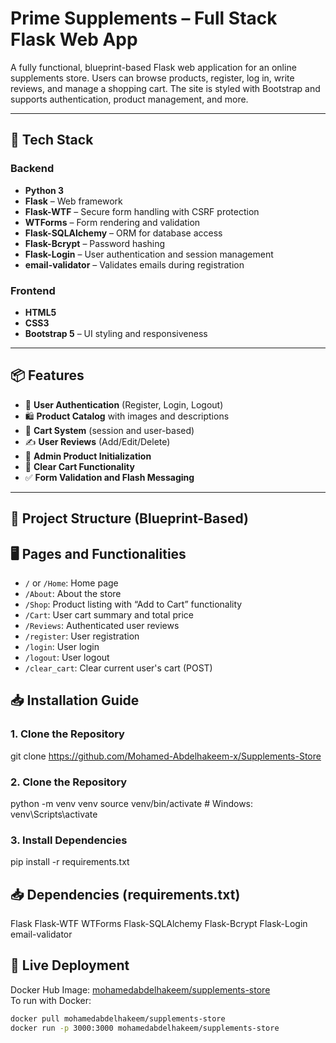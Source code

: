# Prime Supplements – Full Stack Flask Web App

A fully functional, blueprint-based Flask web application for an online supplements store. Users can browse products, register, log in, write reviews, and manage a shopping cart. The site is styled with Bootstrap and supports authentication, product management, and more.

---

## 🔧 Tech Stack

### Backend
- **Python 3**
- **Flask** – Web framework
- **Flask-WTF** – Secure form handling with CSRF protection
- **WTForms** – Form rendering and validation
- **Flask-SQLAlchemy** – ORM for database access
- **Flask-Bcrypt** – Password hashing
- **Flask-Login** – User authentication and session management
- **email-validator** – Validates emails during registration

### Frontend
- **HTML5**
- **CSS3**
- **Bootstrap 5** – UI styling and responsiveness

---

## 📦 Features

- 🔐 **User Authentication** (Register, Login, Logout)
- 🛍️ **Product Catalog** with images and descriptions
- 🛒 **Cart System** (session and user-based)
- ✍️ **User Reviews** (Add/Edit/Delete)
- 🧾 **Admin Product Initialization**
- 🧹 **Clear Cart Functionality**
- ✅ **Form Validation and Flash Messaging**

---

## 📂 Project Structure (Blueprint-Based)
## 🖥️ Pages and Functionalities

- `/` or `/Home`: Home page
- `/About`: About the store
- `/Shop`: Product listing with “Add to Cart” functionality
- `/Cart`: User cart summary and total price
- `/Reviews`: Authenticated user reviews
- `/register`: User registration
- `/login`: User login
- `/logout`: User logout
- `/clear_cart`: Clear current user's cart (POST)

## 📥 Installation Guide

### 1. Clone the Repository
git clone https://github.com/Mohamed-Abdelhakeem-x/Supplements-Store

### 2. Clone the Repository
python -m venv venv
source venv/bin/activate  # Windows: venv\Scripts\activate

### 3. Install Dependencies
pip install -r requirements.txt

## 📥 Dependencies (requirements.txt)
Flask
Flask-WTF
WTForms
Flask-SQLAlchemy
Flask-Bcrypt
Flask-Login
email-validator

## 🚀 Live Deployment

Docker Hub Image: [mohamedabdelhakeem/supplements-store](https://hub.docker.com/r/mohamedabdelhakeem/prime-supplements)  
To run with Docker:
```bash
docker pull mohamedabdelhakeem/supplements-store
docker run -p 3000:3000 mohamedabdelhakeem/supplements-store
